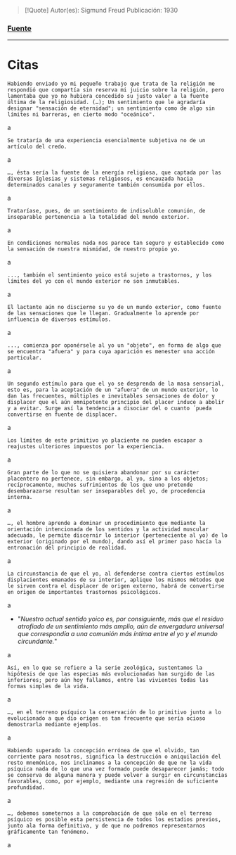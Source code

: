>[!Quote]
>Autor(es): Sigmund Freud
>Publicación: 1930
>
### [Fuente]()
---
# Citas

	Habiendo enviado yo mi pequeño trabajo que trata de la religión me respondió que compartía sin reserva mi juicio sobre la religión, pero lamentaba que yo no hubiera concedido su justo valor a la fuente última de la religiosidad. (…); Un sentimiento que le agradaría designar "sensación de eternidad"; un sentimiento como de algo sin límites ni barreras, en cierto modo "oceánico".

a

	Se trataría de una experiencia esencialmente subjetiva no de un artículo del credo.

a

	…, ésta sería la fuente de la energía religiosa, que captada por las diversas Iglesias y sistemas religiosos, es encauzada hacia determinados canales y seguramente también consumida por ellos.

a

	Trataríase, pues, de un sentimiento de indisoluble comunión, de inseparable pertenencia a la totalidad del mundo exterior.

a

	En condiciones normales nada nos parece tan seguro y establecido como la sensación de nuestra mismidad, de nuestro propio yo.

a

	..., también el sentimiento yoico está sujeto a trastornos, y los límites del yo con el mundo exterior no son inmutables.

a

	El lactante aún no discierne su yo de un mundo exterior, como fuente de las sensaciones que le llegan. Gradualmente lo aprende por influencia de diversos estímulos.

a

	..., comienza por oponérsele al yo un "objeto", en forma de algo que se encuentra "afuera" y para cuya aparición es menester una acción particular.

a

	Un segundo estímulo para que el yo se desprenda de la masa sensorial, esto es, para la aceptación de un "afuera" de un mundo exterior, lo dan las frecuentes, múltiples e inevitables sensaciones de dolor y displacer que el aún omnipotente principio del placer induce a abolir y a evitar. Surge así la tendencia a disociar del o cuanto ´pueda convertirse en fuente de displacer.

a

	Los límites de este primitivo yo placiente no pueden escapar a reajustes ulteriores impuestos por la experiencia.

a

	Gran parte de lo que no se quisiera abandonar por su carácter placentero no pertenece, sin embargo, al yo, sino a los objetos; recíprocamente, muchos sufrimientos de los que uno pretende desembarazarse resultan ser inseparables del yo, de procedencia interna.

a

	…, el hombre aprende a dominar un procedimiento que mediante la orientación intencionada de los sentidos y la actividad muscular adecuada, le permite discernir lo interior (perteneciente al yo) de lo exterior (originado por el mundo), dando así el primer paso hacía la entronación del principio de realidad.

a

	La circunstancia de que el yo, al defenderse contra ciertos estímulos displacientes emanados de su interior, aplique los mismos métodos que le sirven contra el displacer de origen externo, habrá de convertirse en origen de importantes trastornos psicológicos.

a

- "*Nuestro actual sentido yoico es, por consiguiente, más que el residuo atrofiado de un sentimiento más amplio, aún de envergadura universal que correspondía a una comunión más íntima entre el yo y el mundo circundante.*"

a

	Así, en lo que se refiere a la serie zoológica, sustentamos la hipótesis de que las especias más evolucionadas han surgido de las inferiores; pero aún hoy fallamos, entre las vivientes todas las formas simples de la vida.

a

	…, en el terreno psíquico la conservación de lo primitivo junto a lo evolucionado a que dio origen es tan frecuente que sería ocioso demostrarla mediante ejemplos.

a

	Habiendo superado la concepción errónea de que el olvido, tan corriente para nosotros, significa la destrucción o aniquilación del resto mnemónico, nos inclinamos a la concepción de que ne la vida psíquica nada de lo que una vez formado puede desaparecer jamás; todo se conserva de alguna manera y puede volver a surgir en circunstancias favorables, como, por ejemplo, mediante una regresión de suficiente profundidad.

a

	…, debemos someternos a la comprobación de que sólo en el terreno psíquico es posible esta persistencia de todos los estadios previos, junto ala forma definitiva, y de que no podremos representarnos gráficamente tan fenómeno.

a

	